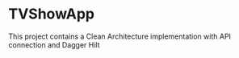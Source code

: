 # TVShowApp
This project contains a Clean Architecture implementation with API connection and Dagger Hilt 
